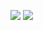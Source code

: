 ![](https://github-readme-stats.vercel.app/api?username=oYakate&show_icons=true&theme=midnight-purple)
![](https://github-readme-stats.vercel.app/api?username=oYakate&show_icons=true&theme=transparent)
